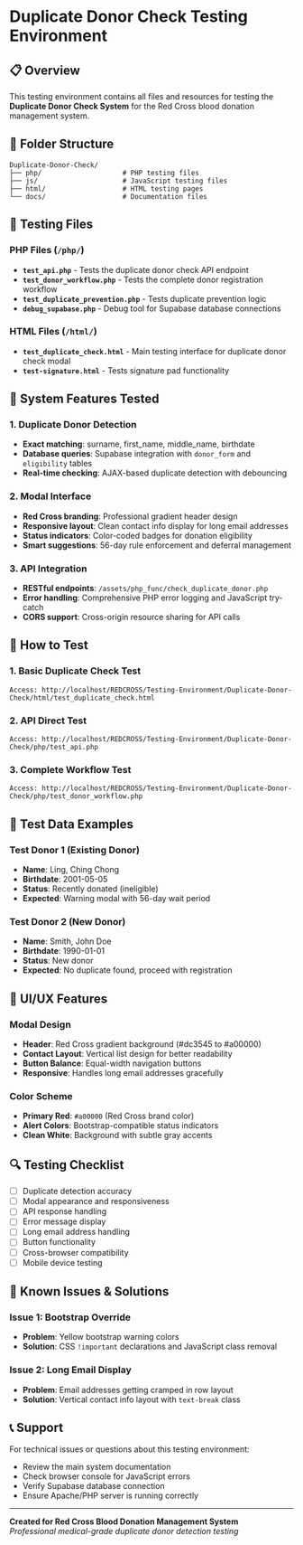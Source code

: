 # Duplicate Donor Check Testing Environment

## 📋 Overview
This testing environment contains all files and resources for testing the **Duplicate Donor Check System** for the Red Cross blood donation management system.

## 📁 Folder Structure

```
Duplicate-Donor-Check/
├── php/                    # PHP testing files
├── js/                     # JavaScript testing files  
├── html/                   # HTML testing pages
└── docs/                   # Documentation files
```

## 🧪 Testing Files

### PHP Files (`/php/`)
- **`test_api.php`** - Tests the duplicate donor check API endpoint
- **`test_donor_workflow.php`** - Tests the complete donor registration workflow
- **`test_duplicate_prevention.php`** - Tests duplicate prevention logic
- **`debug_supabase.php`** - Debug tool for Supabase database connections

### HTML Files (`/html/`)
- **`test_duplicate_check.html`** - Main testing interface for duplicate donor check modal
- **`test-signature.html`** - Tests signature pad functionality

## 🎯 System Features Tested

### 1. Duplicate Donor Detection
- **Exact matching**: surname, first_name, middle_name, birthdate
- **Database queries**: Supabase integration with `donor_form` and `eligibility` tables
- **Real-time checking**: AJAX-based duplicate detection with debouncing

### 2. Modal Interface
- **Red Cross branding**: Professional gradient header design
- **Responsive layout**: Clean contact info display for long email addresses
- **Status indicators**: Color-coded badges for donation eligibility
- **Smart suggestions**: 56-day rule enforcement and deferral management

### 3. API Integration
- **RESTful endpoints**: `/assets/php_func/check_duplicate_donor.php`
- **Error handling**: Comprehensive PHP error logging and JavaScript try-catch
- **CORS support**: Cross-origin resource sharing for API calls

## 🚀 How to Test

### 1. Basic Duplicate Check Test
```
Access: http://localhost/REDCROSS/Testing-Environment/Duplicate-Donor-Check/html/test_duplicate_check.html
```

### 2. API Direct Test
```
Access: http://localhost/REDCROSS/Testing-Environment/Duplicate-Donor-Check/php/test_api.php
```

### 3. Complete Workflow Test
```
Access: http://localhost/REDCROSS/Testing-Environment/Duplicate-Donor-Check/php/test_donor_workflow.php
```

## 🔧 Test Data Examples

### Test Donor 1 (Existing Donor)
- **Name**: Ling, Ching Chong
- **Birthdate**: 2001-05-05
- **Status**: Recently donated (ineligible)
- **Expected**: Warning modal with 56-day wait period

### Test Donor 2 (New Donor)
- **Name**: Smith, John Doe
- **Birthdate**: 1990-01-01
- **Status**: New donor
- **Expected**: No duplicate found, proceed with registration

## 🎨 UI/UX Features

### Modal Design
- **Header**: Red Cross gradient background (#dc3545 to #a00000)
- **Contact Layout**: Vertical list design for better readability
- **Button Balance**: Equal-width navigation buttons
- **Responsive**: Handles long email addresses gracefully

### Color Scheme
- **Primary Red**: `#a00000` (Red Cross brand color)
- **Alert Colors**: Bootstrap-compatible status indicators
- **Clean White**: Background with subtle gray accents

## 🔍 Testing Checklist

- [ ] Duplicate detection accuracy
- [ ] Modal appearance and responsiveness
- [ ] API response handling
- [ ] Error message display
- [ ] Long email address handling
- [ ] Button functionality
- [ ] Cross-browser compatibility
- [ ] Mobile device testing

## 🐛 Known Issues & Solutions

### Issue 1: Bootstrap Override
- **Problem**: Yellow bootstrap warning colors
- **Solution**: CSS `!important` declarations and JavaScript class removal

### Issue 2: Long Email Display
- **Problem**: Email addresses getting cramped in row layout
- **Solution**: Vertical contact info layout with `text-break` class

## 📞 Support

For technical issues or questions about this testing environment:
- Review the main system documentation
- Check browser console for JavaScript errors
- Verify Supabase database connection
- Ensure Apache/PHP server is running correctly

---

**Created for Red Cross Blood Donation Management System**  
*Professional medical-grade duplicate donor detection testing* 